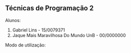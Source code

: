## Técnicas de Programação 2

Alunos:

1. Gabriel Lins - 15/0079371
2. Jaque Mais Maravilhosa Do Mundo UnB  - 00/0000000



Modo de utilização:

